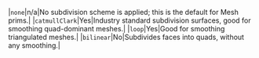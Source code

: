 

|`none`|n/a|No subdivision scheme is applied; this is the default for Mesh prims.|
|`catmullClark`|Yes|Industry standard subdivision surfaces, good for smoothing quad-dominant meshes.|
|`loop`|Yes|Good for smoothing triangulated meshes.|
|`bilinear`|No|Subdivides faces into quads, without any smoothing.|
